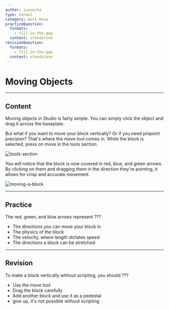 ```yaml
---
author: junoocha
type: normal
category: must-know
practiceQuestion:
  formats:
    - fill-in-the-gap
  context: standalone
revisionQuestion:
  formats:
    - fill-in-the-gap
  context: standalone
---
```


# Moving Objects
---

## Content
Moving objects in Studio is fairly simple. You can simply click the object and drag it across the baseplate. 

But what if you want to move your block vertically? Or if you need pinpoint precision? That's where the move tool comes in. While the block is selected, press on move in the tools section.

![tools-section](https://img.enkipro.com/06b34cd06872f0e1759b6db9d4de3bff.png)

You will notice that the block is now covered in red, blue, and green arrows. By clicking on them and dragging them in the direction they're pointing, it allows for crisp and accurate movement.

![moving-a-block](https://img.enkipro.com/ba2f2bee4712ff2a177bd866f8669448.png)

---

## Practice

The red, green, and blue arrows represent ???

- The directions you can move your block in
- The physics of the block
- The velocity, where length dictates speed
- The directions a block can be stretched

---

## Revision

To make a block vertically without scripting, you should ???

- Use the move tool
- Drag the block carefully
- Add another block and use it as a pedestal
- give up, it's not possible without scripting